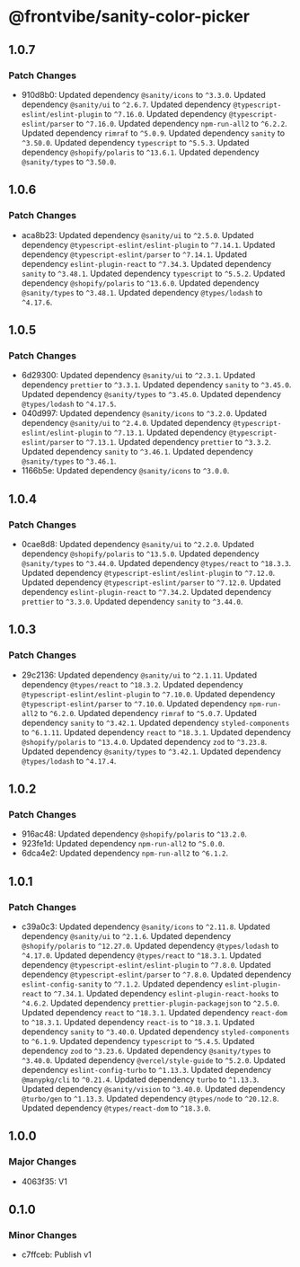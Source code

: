 # @frontvibe/sanity-color-picker

## 1.0.7

### Patch Changes

- 910d8b0: Updated dependency `@sanity/icons` to `^3.3.0`.
  Updated dependency `@sanity/ui` to `^2.6.7`.
  Updated dependency `@typescript-eslint/eslint-plugin` to `^7.16.0`.
  Updated dependency `@typescript-eslint/parser` to `^7.16.0`.
  Updated dependency `npm-run-all2` to `^6.2.2`.
  Updated dependency `rimraf` to `^5.0.9`.
  Updated dependency `sanity` to `^3.50.0`.
  Updated dependency `typescript` to `^5.5.3`.
  Updated dependency `@shopify/polaris` to `^13.6.1`.
  Updated dependency `@sanity/types` to `^3.50.0`.

## 1.0.6

### Patch Changes

- aca8b23: Updated dependency `@sanity/ui` to `^2.5.0`.
  Updated dependency `@typescript-eslint/eslint-plugin` to `^7.14.1`.
  Updated dependency `@typescript-eslint/parser` to `^7.14.1`.
  Updated dependency `eslint-plugin-react` to `^7.34.3`.
  Updated dependency `sanity` to `^3.48.1`.
  Updated dependency `typescript` to `^5.5.2`.
  Updated dependency `@shopify/polaris` to `^13.6.0`.
  Updated dependency `@sanity/types` to `^3.48.1`.
  Updated dependency `@types/lodash` to `^4.17.6`.

## 1.0.5

### Patch Changes

- 6d29300: Updated dependency `@sanity/ui` to `^2.3.1`.
  Updated dependency `prettier` to `^3.3.1`.
  Updated dependency `sanity` to `^3.45.0`.
  Updated dependency `@sanity/types` to `^3.45.0`.
  Updated dependency `@types/lodash` to `^4.17.5`.
- 040d997: Updated dependency `@sanity/icons` to `^3.2.0`.
  Updated dependency `@sanity/ui` to `^2.4.0`.
  Updated dependency `@typescript-eslint/eslint-plugin` to `^7.13.1`.
  Updated dependency `@typescript-eslint/parser` to `^7.13.1`.
  Updated dependency `prettier` to `^3.3.2`.
  Updated dependency `sanity` to `^3.46.1`.
  Updated dependency `@sanity/types` to `^3.46.1`.
- 1166b5e: Updated dependency `@sanity/icons` to `^3.0.0`.

## 1.0.4

### Patch Changes

- 0cae8d8: Updated dependency `@sanity/ui` to `^2.2.0`.
  Updated dependency `@shopify/polaris` to `^13.5.0`.
  Updated dependency `@sanity/types` to `^3.44.0`.
  Updated dependency `@types/react` to `^18.3.3`.
  Updated dependency `@typescript-eslint/eslint-plugin` to `^7.12.0`.
  Updated dependency `@typescript-eslint/parser` to `^7.12.0`.
  Updated dependency `eslint-plugin-react` to `^7.34.2`.
  Updated dependency `prettier` to `^3.3.0`.
  Updated dependency `sanity` to `^3.44.0`.

## 1.0.3

### Patch Changes

- 29c2136: Updated dependency `@sanity/ui` to `^2.1.11`.
  Updated dependency `@types/react` to `^18.3.2`.
  Updated dependency `@typescript-eslint/eslint-plugin` to `^7.10.0`.
  Updated dependency `@typescript-eslint/parser` to `^7.10.0`.
  Updated dependency `npm-run-all2` to `^6.2.0`.
  Updated dependency `rimraf` to `^5.0.7`.
  Updated dependency `sanity` to `^3.42.1`.
  Updated dependency `styled-components` to `^6.1.11`.
  Updated dependency `react` to `^18.3.1`.
  Updated dependency `@shopify/polaris` to `^13.4.0`.
  Updated dependency `zod` to `^3.23.8`.
  Updated dependency `@sanity/types` to `^3.42.1`.
  Updated dependency `@types/lodash` to `^4.17.4`.

## 1.0.2

### Patch Changes

- 916ac48: Updated dependency `@shopify/polaris` to `^13.2.0`.
- 923fe1d: Updated dependency `npm-run-all2` to `^5.0.0`.
- 6dca4e2: Updated dependency `npm-run-all2` to `^6.1.2`.

## 1.0.1

### Patch Changes

- c39a0c3: Updated dependency `@sanity/icons` to `^2.11.8`.
  Updated dependency `@sanity/ui` to `^2.1.6`.
  Updated dependency `@shopify/polaris` to `^12.27.0`.
  Updated dependency `@types/lodash` to `^4.17.0`.
  Updated dependency `@types/react` to `^18.3.1`.
  Updated dependency `@typescript-eslint/eslint-plugin` to `^7.8.0`.
  Updated dependency `@typescript-eslint/parser` to `^7.8.0`.
  Updated dependency `eslint-config-sanity` to `^7.1.2`.
  Updated dependency `eslint-plugin-react` to `^7.34.1`.
  Updated dependency `eslint-plugin-react-hooks` to `^4.6.2`.
  Updated dependency `prettier-plugin-packagejson` to `^2.5.0`.
  Updated dependency `react` to `^18.3.1`.
  Updated dependency `react-dom` to `^18.3.1`.
  Updated dependency `react-is` to `^18.3.1`.
  Updated dependency `sanity` to `^3.40.0`.
  Updated dependency `styled-components` to `^6.1.9`.
  Updated dependency `typescript` to `^5.4.5`.
  Updated dependency `zod` to `^3.23.6`.
  Updated dependency `@sanity/types` to `^3.40.0`.
  Updated dependency `@vercel/style-guide` to `^5.2.0`.
  Updated dependency `eslint-config-turbo` to `^1.13.3`.
  Updated dependency `@manypkg/cli` to `^0.21.4`.
  Updated dependency `turbo` to `^1.13.3`.
  Updated dependency `@sanity/vision` to `^3.40.0`.
  Updated dependency `@turbo/gen` to `^1.13.3`.
  Updated dependency `@types/node` to `^20.12.8`.
  Updated dependency `@types/react-dom` to `^18.3.0`.

## 1.0.0

### Major Changes

- 4063f35: V1

## 0.1.0

### Minor Changes

- c7ffceb: Publish v1

